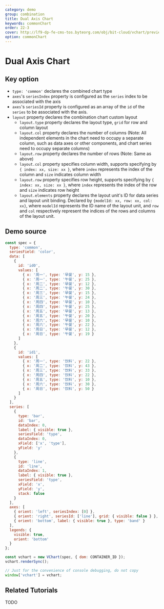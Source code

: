 ```yaml
---
category: demo
group: combination
title: Dual Axis Chart
keywords: commonChart
order: 22-3
cover: http://lf9-dp-fe-cms-tos.byteorg.com/obj/bit-cloud/vchart/preview/combination/dual-axis.png
option: commonChart
---
```


# Dual Axis Chart

## Key option

- `type: 'common'` declares the combined chart type
- `axes`'s `seriesIndex` property is configured as the `series` index to be associated with the axis
- `axes`'s `seriesId` property is configured as an array of the `id` of the `series` to be associated with the axis.
- `layout` property declares the combination chart custom layout
  - `layout.type` property declares the layout type, `grid` for row and column layout
  - `layout.col` property declares the number of columns (Note: All independent elements in the chart need to occupy a separate column, such as data axes or other components, and chart series need to occupy separate columns)
  - `layout.row` property declares the number of rows (Note: Same as above)
  - `layout.col` property specifies column width, supports specifying by `{ index: xx, size: xx }`, where `index` represents the index of the column and `size` indicates column width
  - `layout.row` property specifies row height, supports specifying by `{ index: xx, size: xx }`, where `index` represents the index of the row and `size` indicates row height
  - `layout.elements` property declares the layout unit's ID for data series and layout unit binding. Declared by `{modelId: xx, row: xx, col: xx}`, where `modelId` represents the ID name of the layout unit, and `row` and `col` respectively represent the indices of the rows and columns of the layout unit.

## Demo source

```javascript livedemo
const spec = {
  type: 'common',
  seriesField: 'color',
  data: [
    {
      id: 'id0',
      values: [
        { x: '周一', type: '早餐', y: 15 },
        { x: '周一', type: '午餐', y: 25 },
        { x: '周二', type: '早餐', y: 12 },
        { x: '周二', type: '午餐', y: 30 },
        { x: '周三', type: '早餐', y: 15 },
        { x: '周三', type: '午餐', y: 24 },
        { x: '周四', type: '早餐', y: 10 },
        { x: '周四', type: '午餐', y: 25 },
        { x: '周五', type: '早餐', y: 13 },
        { x: '周五', type: '午餐', y: 20 },
        { x: '周六', type: '早餐', y: 10 },
        { x: '周六', type: '午餐', y: 22 },
        { x: '周日', type: '早餐', y: 12 },
        { x: '周日', type: '午餐', y: 19 }
      ]
    },
    {
      id: 'id1',
      values: [
        { x: '周一', type: '饮料', y: 22 },
        { x: '周二', type: '饮料', y: 43 },
        { x: '周三', type: '饮料', y: 33 },
        { x: '周四', type: '饮料', y: 22 },
        { x: '周五', type: '饮料', y: 10 },
        { x: '周六', type: '饮料', y: 30 },
        { x: '周日', type: '饮料', y: 50 }
      ]
    }
  ],
  series: [
    {
      type: 'bar',
      id: 'bar',
      dataIndex: 0,
      label: { visible: true },
      seriesField: 'type',
      dataIndex: 0,
      xField: ['x', 'type'],
      yField: 'y'
    },
    {
      type: 'line',
      id: 'line',
      dataIndex: 1,
      label: { visible: true },
      seriesField: 'type',
      xField: 'x',
      yField: 'y',
      stack: false
    }
  ],
  axes: [
    { orient: 'left', seriesIndex: [0] },
    { orient: 'right', seriesId: ['line'], grid: { visible: false } },
    { orient: 'bottom', label: { visible: true }, type: 'band' }
  ],
  legends: {
    visible: true,
    orient: 'bottom'
  }
};

const vchart = new VChart(spec, { dom: CONTAINER_ID });
vchart.renderSync();

// Just for the convenience of console debugging, do not copy
window['vchart'] = vchart;
```

## Related Tutorials

TODO

